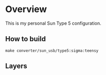 Overview
========

This is my personal Sun Type 5 configuration.

How to build
------------

    make converter/sun_usb/type5:sigma:teensy

Layers
------
